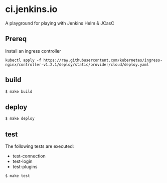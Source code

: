 # ci.jenkins.io

A playground for playing with Jenkins Helm & JCasC

## Prereq

Install an ingress controller
```
kubectl apply -f https://raw.githubusercontent.com/kubernetes/ingress-nginx/controller-v1.2.1/deploy/static/provider/cloud/deploy.yaml
```

## build

```sh
$ make build
```

## deploy

```sh
$ make deploy
```

## test
The following tests are executed:
- test-connection
- test-login
- test-plugins

```sh
$ make test
```
